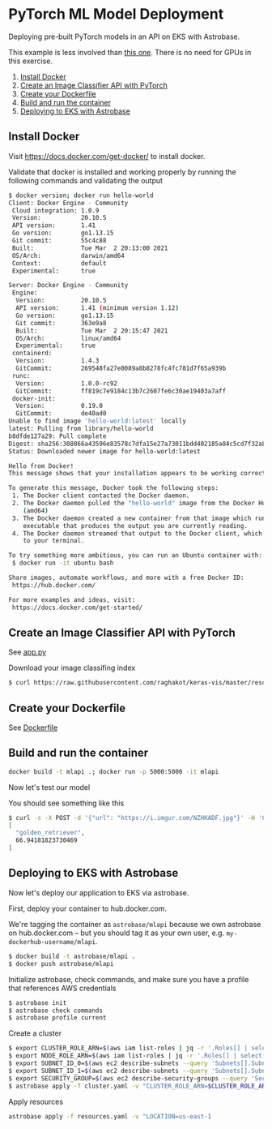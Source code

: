 # PyTorch ML Model Deployment

Deploying pre-built PyTorch models in an API on EKS with Astrobase.

This example is less involved than [this one](../pytorch-ml-lifecycle-full). There is no need for GPUs in this exercise.

1. [Install Docker](#install-docker)
1. [Create an Image Classifier API with PyTorch](create-an-image-classifier-api-with-pytorch)
1. [Create your Dockerfile](create-your-dockerfile)
1. [Build and run the container](build-and-run-the-container)
1. [Deploying to EKS with Astrobase](deploying-to-eks-with-astrobase)

## Install Docker

Visit https://docs.docker.com/get-docker/ to install docker.

Validate that docker is installed and working properly by running the following commands and validating the output

```sh
$ docker version; docker run hello-world
Client: Docker Engine - Community
 Cloud integration: 1.0.9
 Version:           20.10.5
 API version:       1.41
 Go version:        go1.13.15
 Git commit:        55c4c88
 Built:             Tue Mar  2 20:13:00 2021
 OS/Arch:           darwin/amd64
 Context:           default
 Experimental:      true

Server: Docker Engine - Community
 Engine:
  Version:          20.10.5
  API version:      1.41 (minimum version 1.12)
  Go version:       go1.13.15
  Git commit:       363e9a8
  Built:            Tue Mar  2 20:15:47 2021
  OS/Arch:          linux/amd64
  Experimental:     true
 containerd:
  Version:          1.4.3
  GitCommit:        269548fa27e0089a8b8278fc4fc781d7f65a939b
 runc:
  Version:          1.0.0-rc92
  GitCommit:        ff819c7e9184c13b7c2607fe6c30ae19403a7aff
 docker-init:
  Version:          0.19.0
  GitCommit:        de40ad0
Unable to find image 'hello-world:latest' locally
latest: Pulling from library/hello-world
b8dfde127a29: Pull complete
Digest: sha256:308866a43596e83578c7dfa15e27a73011bdd402185a84c5cd7f32a88b501a24
Status: Downloaded newer image for hello-world:latest

Hello from Docker!
This message shows that your installation appears to be working correctly.

To generate this message, Docker took the following steps:
 1. The Docker client contacted the Docker daemon.
 2. The Docker daemon pulled the "hello-world" image from the Docker Hub.
    (amd64)
 3. The Docker daemon created a new container from that image which runs the
    executable that produces the output you are currently reading.
 4. The Docker daemon streamed that output to the Docker client, which sent it
    to your terminal.

To try something more ambitious, you can run an Ubuntu container with:
 $ docker run -it ubuntu bash

Share images, automate workflows, and more with a free Docker ID:
 https://hub.docker.com/

For more examples and ideas, visit:
 https://docs.docker.com/get-started/
```

## Create an Image Classifier API with PyTorch

See [app.py](./app.py)

Download your image classifing index

```sh
$ curl https://raw.githubusercontent.com/raghakot/keras-vis/master/resources/imagenet_class_index.json -o imagenet_class_index.json
```

## Create your Dockerfile

See [Dockerfile](./Dockerfile)

## Build and run the container

```sh
docker build -t mlapi .; docker run -p 5000:5000 -it mlapi
```

Now let's test our model

You should see something like this

```sh
$ curl -s -X POST -d '{"url": "https://i.imgur.com/NZHKADF.jpg"}' -H 'Content-Type: application/json' http://:5000/predict | jq
[
  "golden_retriever",
  66.94181823730469
]
```

## Deploying to EKS with Astrobase

Now let's deploy our application to EKS via astrobase.

First, deploy your container to hub.docker.com.

We're tagging the container as `astrobase/mlapi` because we own astrobase on hub.docker.com – but you should tag it as your own user, e.g. `my-dockerhub-username/mlapi`.

```sh
$ docker build -t astrobase/mlapi .
$ docker push astrobase/mlapi
```

Initialize astrobase, check commands, and make sure you have a profile that references AWS credentials

```sh
$ astrobase init
$ astrobase check commands
$ astrobase profile current
```

Create a cluster

```sh
$ export CLUSTER_ROLE_ARN=$(aws iam list-roles | jq -r '.Roles[] | select(.RoleName == "AstrobaseEKSRole") | .Arn')
$ export NODE_ROLE_ARN=$(aws iam list-roles | jq -r '.Roles[] | select(.RoleName == "AstrobaseEKSNodegroupRole") | .Arn')
$ export SUBNET_ID_0=$(aws ec2 describe-subnets --query 'Subnets[].SubnetId[]' | jq -r '.[0]')
$ export SUBNET_ID_1=$(aws ec2 describe-subnets --query 'Subnets[].SubnetId[]' | jq -r '.[1]')
$ export SECURITY_GROUP=$(aws ec2 describe-security-groups --query 'SecurityGroups[].GroupId' | jq -r '.[0]')
$ astrobase apply -f cluster.yaml -v "CLUSTER_ROLE_ARN=$CLUSTER_ROLE_ARN NODE_ROLE_ARN=$NODE_ROLE_ARN SUBNET_ID_0=$SUBNET_ID_0 SUBNET_ID_1=$SUBNET_ID_1 SECURITY_GROUP=$SECURITY_GROUP"
```

Apply resources

```sh
astrobase apply -f resources.yaml -v "LOCATION=us-east-1
```
